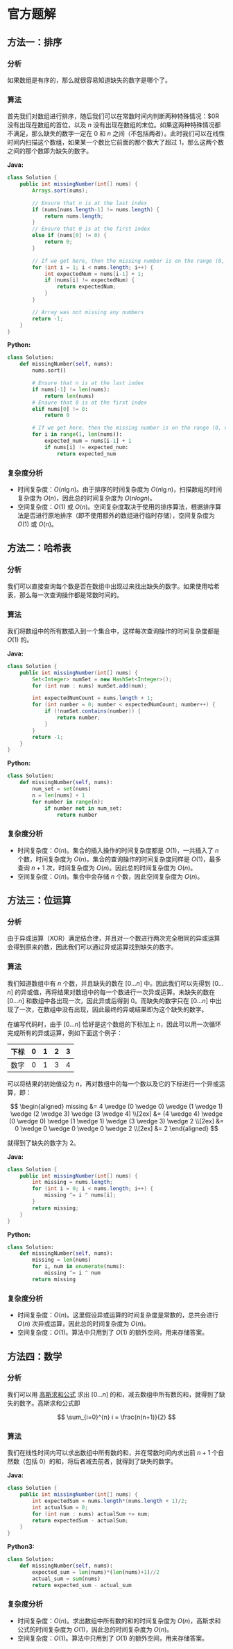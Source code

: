# 官方题解

## 方法一：排序

### 分析

如果数组是有序的，那么就很容易知道缺失的数字是哪个了。

### 算法

首先我们对数组进行排序，随后我们可以在常数时间内判断两种特殊情况：$0R 没有出现在数组的首位，以及 $n$ 没有出现在数组的末位。如果这两种特殊情况都不满足，那么缺失的数字一定在 $0$ 和 $n$ 之间（不包括两者）。此时我们可以在线性时间内扫描这个数组，如果某一个数比它前面的那个数大了超过 1，那么这两个数之间的那个数即为缺失的数字。

**Java:**

```java
class Solution {
    public int missingNumber(int[] nums) {
        Arrays.sort(nums);

        // Ensure that n is at the last index
        if (nums[nums.length-1] != nums.length) {
            return nums.length;
        }
        // Ensure that 0 is at the first index
        else if (nums[0] != 0) {
            return 0;
        }

        // If we get here, then the missing number is on the range (0, n)
        for (int i = 1; i < nums.length; i++) {
            int expectedNum = nums[i-1] + 1;
            if (nums[i] != expectedNum) {
                return expectedNum;
            }
        }

        // Array was not missing any numbers
        return -1;
    }
}
```

**Python:**

```python
class Solution:
    def missingNumber(self, nums):
        nums.sort()

        # Ensure that n is at the last index
        if nums[-1] != len(nums):
            return len(nums)
        # Ensure that 0 is at the first index
        elif nums[0] != 0:
            return 0

        # If we get here, then the missing number is on the range (0, n)
        for i in range(1, len(nums)):
            expected_num = nums[i-1] + 1
            if nums[i] != expected_num:
                return expected_num
```

### 复杂度分析

* 时间复杂度：$O(n \lg n)$。由于排序的时间复杂度为 $O(n \lg n)$，扫描数组的时间复杂度为 $O(n)$，因此总的时间复杂度为 $O(nlog⁡n)$。
* 空间复杂度：$O(1)$ 或 $O(n)$。空间复杂度取决于使用的排序算法，根据排序算法是否进行原地排序（即不使用额外的数组进行临时存储），空间复杂度为 $O(1)$ 或 $O(n)$。

## 方法二：哈希表

### 分析

我们可以直接查询每个数是否在数组中出现过来找出缺失的数字。如果使用哈希表，那么每一次查询操作都是常数时间的。

### 算法

我们将数组中的所有数插入到一个集合中，这样每次查询操作的时间复杂度都是 $O(1)$ 的。

**Java:**

```java
class Solution {
    public int missingNumber(int[] nums) {
        Set<Integer> numSet = new HashSet<Integer>();
        for (int num : nums) numSet.add(num);

        int expectedNumCount = nums.length + 1;
        for (int number = 0; number < expectedNumCount; number++) {
            if (!numSet.contains(number)) {
                return number;
            }
        }
        return -1;
    }
}
```

**Python:**

```python
class Solution:
    def missingNumber(self, nums):
        num_set = set(nums)
        n = len(nums) + 1
        for number in range(n):
            if number not in num_set:
                return number
```

### 复杂度分析

* 时间复杂度：$O(n)$。集合的插入操作的时间复杂度都是 $O(1)$，一共插入了 $n$ 个数，时间复杂度为 $O(n)$。集合的查询操作的时间复杂度同样是 $O(1)$，最多查询 $n+1$ 次，时间复杂度为 $O(n)$。因此总的时间复杂度为 $O(n)$。
* 空间复杂度：$O(n)$。集合中会存储 $n$ 个数，因此空间复杂度为 $O(n)$。

## 方法三：位运算

### 分析

由于异或运算（XOR）满足结合律，并且对一个数进行两次完全相同的异或运算会得到原来的数，因此我们可以通过异或运算找到缺失的数字。

### 算法

我们知道数组中有 $n$ 个数，并且缺失的数在 $[0 \ldots n]$ 中。因此我们可以先得到 $[0 \ldots n]$ 的异或值，再将结果对数组中的每一个数进行一次异或运算。未缺失的数在 $[0 \ldots n]$ 和数组中各出现一次，因此异或后得到 0。而缺失的数字只在 $[0 \ldots n]$ 中出现了一次，在数组中没有出现，因此最终的异或结果即为这个缺失的数字。

在编写代码时，由于 $[0 \ldots n]$ 恰好是这个数组的下标加上 $n$，因此可以用一次循环完成所有的异或运算，例如下面这个例子：

| 下标 | 0   | 1   | 2   | 3   |
| ---- | --- | --- | --- | --- |
| 数字 | 0   | 1   | 3   | 4   |

可以将结果的初始值设为 $n$，再对数组中的每一个数以及它的下标进行一个异或运算，即：

$$
\begin{aligned}
missing &= 4 \wedge (0 \wedge 0) \wedge (1 \wedge 1) \wedge (2 \wedge 3) \wedge (3 \wedge 4) \\[2ex]
&= (4 \wedge 4) \wedge (0 \wedge 0) \wedge (1 \wedge 1) \wedge (3 \wedge 3) \wedge 2 \\[2ex]
&= 0 \wedge 0 \wedge 0 \wedge 0 \wedge 2 \\[2ex]
&= 2
\end{aligned}
$$

就得到了缺失的数字为 2。

**Java:**

```Java
class Solution {
    public int missingNumber(int[] nums) {
        int missing = nums.length;
        for (int i = 0; i < nums.length; i++) {
            missing ^= i ^ nums[i];
        }
        return missing;
    }
}
```

**Python:**

```python
class Solution:
    def missingNumber(self, nums):
        missing = len(nums)
        for i, num in enumerate(nums):
            missing ^= i ^ num
        return missing
```

### 复杂度分析

* 时间复杂度：$O(n)$。这里假设异或运算的时间复杂度是常数的，总共会进行 $O(n)$ 次异或运算，因此总的时间复杂度为 $O(n)$。
* 空间复杂度：$O(1)$。算法中只用到了 $O(1)$ 的额外空间，用来存储答案。

## 方法四：数学

### 分析

我们可以用 [高斯求和公式](https://baike.baidu.com/item/%E9%AB%98%E6%96%AF%E6%B1%82%E5%92%8C) 求出 $[0 \ldots n]$ 的和，减去数组中所有数的和，就得到了缺失的数字。高斯求和公式即

$$
\sum_{i=0}^{n} i = \frac{n(n+1)}{2}
$$

### 算法

我们在线性时间内可以求出数组中所有数的和，并在常数时间内求出前 $n+1$ 个自然数（包括 0）的和，将后者减去前者，就得到了缺失的数字。

**Java:**

```java
class Solution {
    public int missingNumber(int[] nums) {
        int expectedSum = nums.length*(nums.length + 1)/2;
        int actualSum = 0;
        for (int num : nums) actualSum += num;
        return expectedSum - actualSum;
    }
}
```

**Python3:**

```python
class Solution:
    def missingNumber(self, nums):
        expected_sum = len(nums)*(len(nums)+1)//2
        actual_sum = sum(nums)
        return expected_sum - actual_sum
```

### 复杂度分析

* 时间复杂度：$O(n)$。求出数组中所有数的和的时间复杂度为 $O(n)$，高斯求和公式的时间复杂度为 $O(1)$，因此总的时间复杂度为 $O(n)$。
* 空间复杂度：$O(1)$。算法中只用到了 $O(1)$ 的额外空间，用来存储答案。
